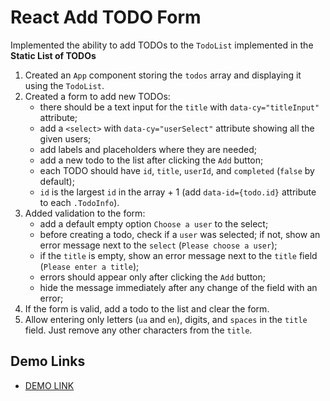 # React Add TODO Form

Implemented the ability to add TODOs to the `TodoList` implemented in the **Static List of TODOs**

1. Created an `App` component storing the `todos` array and displaying it using the `TodoList`.
1. Created a form to add new TODOs:
    - there should be a text input for the `title` with `data-cy="titleInput"` attribute;
    - add a `<select>` with `data-cy="userSelect"` attribute showing all the given users;
    - add labels and placeholders where they are needed;
    - add a new todo to the list after clicking the `Add` button;
    - each TODO should have `id`, `title`, `userId`, and `completed` (`false` by default);
    - `id` is the largest `id` in the array + 1 (add `data-id={todo.id}` attribute to each `.TodoInfo`).
1. Added validation to the form:
    - add a default empty option `Choose a user` to the select;
    - before creating a todo, check if a `user` was selected; if not, show an error message next to the `select` (`Please choose a user`);
    - if the `title` is empty, show an error message next to the `title` field (`Please enter a title`);
    - errors should appear only after clicking the `Add` button;
    - hide the message immediately after any change of the field with an error;
1. If the form is valid, add a todo to the list and clear the form.
1. Allow entering only letters (`ua` and `en`), digits, and `spaces` in the `title` field. Just remove any other characters from the `title`.

## Demo Links

- [DEMO LINK](https://AndriiZakharenko.github.io/react_add-todo-form/)
